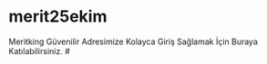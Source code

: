 # merit25ekim
Meritking Güvenilir Adresimize Kolayca Giriş Sağlamak İçin Buraya Katılabilirsiniz.  #
